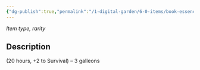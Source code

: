 ```yaml
---
{"dg-publish":true,"permalink":"/1-digital-garden/6-0-items/book-essence-of-the-healer-s-hand/","tags":["#item","#mundane","#book"]}
---
```


*Item type, rarity*

## Description

(20 hours, +2 to Survival) – 3 galleons
